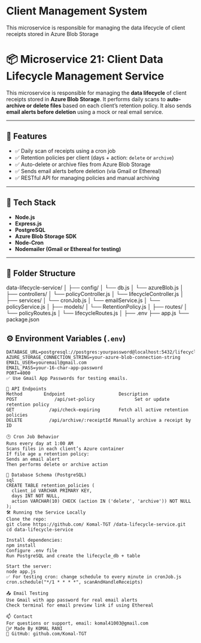 # Client Management System
This microservice is responsible for managing the data lifecycle of client receipts stored in Azure Blob Storage
# 📦 Microservice 21: Client Data Lifecycle Management Service

This microservice is responsible for managing the **data lifecycle** of client receipts stored in **Azure Blob Storage**. It performs daily scans to **auto-archive or delete files** based on each client’s retention policy. It also sends **email alerts before deletion** using a mock or real email service.

---

## 🚀 Features

- ✅ Daily scan of receipts using a cron job
- ✅ Retention policies per client (days + action: `delete` or `archive`)
- ✅ Auto-delete or archive files from Azure Blob Storage
- ✅ Sends email alerts before deletion (via Gmail or Ethereal)
- ✅ RESTful API for managing policies and manual archiving

---

## 🧰 Tech Stack

- **Node.js**
- **Express.js**
- **PostgreSQL**
- **Azure Blob Storage SDK**
- **Node-Cron**
- **Nodemailer (Gmail or Ethereal for testing)**

---

## 📁 Folder Structure
data-lifecycle-service/
│
├── config/
│   └── db.js
│   └── azureBlob.js
│
├── controllers/
│   └── policyController.js
│   └── lifecycleController.js
│
├── services/
│   └── cronJob.js
│   └── emailService.js
│   └── policyService.js
│
├── models/
│   └── RetentionPolicy.js
│
├── routes/
│   └── policyRoutes.js
│   └── lifecycleRoutes.js
│
├── .env
├── app.js
└── package.json
## ⚙️ Environment Variables (`.env`)

```env
DATABASE_URL=postgresql://postgres:yourpassword@localhost:5432/lifecycle_db
AZURE_STORAGE_CONNECTION_STRING=your-azure-blob-connection-string
EMAIL_USER=youremail@gmail.com
EMAIL_PASS=your-16-char-app-password
PORT=4000
✅ Use Gmail App Passwords for testing emails.

🧪 API Endpoints
Method		  Endpoint			          Description
POST			  /api/set-policy			    Set or update retention policy
GET			    /api/check-expiring		  Fetch all active retention policies
DELETE			/api/archive/:receiptId	Manually archive a receipt by ID

🕒 Cron Job Behavior
Runs every day at 1:00 AM
Scans files in each client’s Azure container
If file age ≥ retention policy:
Sends an email alert
Then performs delete or archive action

🧾 Database Schema (PostgreSQL)
sql
CREATE TABLE retention_policies (
  client_id VARCHAR PRIMARY KEY,
  days INT NOT NULL,
  action VARCHAR(10) CHECK (action IN ('delete', 'archive')) NOT NULL
);
🛠️ Running the Service Locally
Clone the repo:
git clone https://github.com/ Komal-TGT /data-lifecycle-service.git
cd data-lifecycle-service

Install dependencies:
npm install
Configure .env file
Run PostgreSQL and create the lifecycle_db + table

Start the server:
node app.js
✅ For testing cron: change schedule to every minute in cronJob.js
cron.schedule("*/1 * * * *", scanAndHandleReceipts)

📤 Email Testing
Use Gmail with app password for real email alerts
Check terminal for email preview link if using Ethereal

📫 Contact
For questions or support, email: komal41003@gmail.com
🙋‍♂️ Made By KOMAL RANI
🔗 GitHub: github.com/Komal-TGT


